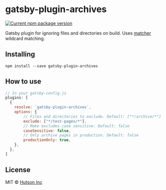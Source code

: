 # gatsby-plugin-archives

[![Current npm package version](https://img.shields.io/npm/v/gatsby-plugin-archives.svg)](https://www.npmjs.com/package/gatsby-plugin-archives) 

Gatsby plugin for ignoring files and directories on build. Uses [matcher](https://github.com/sindresorhus/matcher) wildcard matching.

## Installing

`npm install --save gatsby-plugin-archives`

## How to use

```js
// In your gatsby-config.js
plugins: [
  {
    resolve: `gatsby-plugin-archives`,
    options: {
        // Files and directories to exclude. Default: ["*/archive/*"]
        exclude: ["*/test-pages/*"],
        // Make excludes case sensitive. Default: false
        caseSensitive: false,
        // Only archive pages in production. Default: false
        productionOnly: true,
    },
  },
]
```

## License

MIT © [Hutson Inc](https://www.hutsoninc.com)
